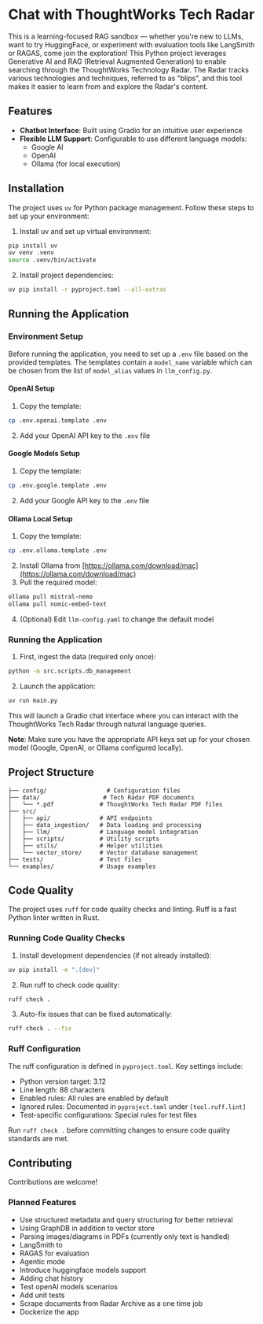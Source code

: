 # Chat with ThoughtWorks Tech Radar

This is a learning-focused RAG sandbox — whether you're new to LLMs, want to try HuggingFace, or experiment with evaluation tools like LangSmith or RAGAS, come join the exploration!
This Python project leverages Generative AI and RAG (Retrieval Augmented Generation) to enable searching through the ThoughtWorks Technology Radar. The Radar tracks various technologies and techniques, referred to as "blips", and this tool makes it easier to learn from and explore the Radar's content.

## Features

- **Chatbot Interface**: Built using Gradio for an intuitive user experience
- **Flexible LLM Support**: Configurable to use different language models:
  - Google AI
  - OpenAI
  - Ollama (for local execution)

## Installation

The project uses `uv` for Python package management. Follow these steps to set up your environment:

1. Install uv and set up virtual environment:

```bash
pip install uv
uv venv .venv
source .venv/bin/activate
```

2. Install project dependencies:

```bash
uv pip install -r pyproject.toml --all-extras
```

## Running the Application

### Environment Setup

Before running the application, you need to set up a `.env` file based on the provided templates. The templates contain a `model_name` variable which can be chosen from the list of `model_alias` values in `llm_config.py`.

#### OpenAI Setup

1. Copy the template:

```bash
cp .env.openai.template .env
```

2. Add your OpenAI API key to the `.env` file

#### Google Models Setup

1. Copy the template:

```bash
cp .env.google.template .env
```

2. Add your Google API key to the `.env` file

#### Ollama Local Setup

1. Copy the template:

```bash
cp .env.ollama.template .env
```

2. Install Ollama from [https://ollama.com/download/mac](https://ollama.com/download/mac)
3. Pull the required model:

```bash
ollama pull mistral-nemo
ollama pull nomic-embed-text


```

4. (Optional) Edit `llm-config.yaml` to change the default model

### Running the Application

1. First, ingest the data (required only once):

```bash
python -m src.scripts.db_management
```

2. Launch the application:

```bash
uv run main.py
```

This will launch a Gradio chat interface where you can interact with the ThoughtWorks Tech Radar through natural language queries.

**Note**: Make sure you have the appropriate API keys set up for your chosen model (Google, OpenAI, or Ollama configured locally).

## Project Structure

```
├── config/                 # Configuration files
├── data/                  # Tech Radar PDF documents
│   └── *.pdf             # ThoughtWorks Tech Radar PDF files
├── src/
│   ├── api/              # API endpoints
│   ├── data_ingestion/   # Data loading and processing
│   ├── llm/              # Language model integration
│   ├── scripts/          # Utility scripts
│   ├── utils/            # Helper utilities
│   └── vector_store/     # Vector database management
├── tests/                # Test files
└── examples/             # Usage examples
```

## Code Quality

The project uses `ruff` for code quality checks and linting. Ruff is a fast Python linter written in Rust.

### Running Code Quality Checks

1. Install development dependencies (if not already installed):

```bash
uv pip install -e ".[dev]"
```

2. Run ruff to check code quality:

```bash
ruff check .
```

3. Auto-fix issues that can be fixed automatically:

```bash
ruff check . --fix
```

### Ruff Configuration

The ruff configuration is defined in `pyproject.toml`. Key settings include:

- Python version target: 3.12
- Line length: 88 characters
- Enabled rules: All rules are enabled by default
- Ignored rules: Documented in `pyproject.toml` under `[tool.ruff.lint]`
- Test-specific configurations: Special rules for test files

Run `ruff check .` before committing changes to ensure code quality standards are met.

## Contributing

Contributions are welcome!

### Planned Features

- Use structured metadata and query structuring for better retrieval
- Using GraphDB in addition to vector store
- Parsing images/diagrams in PDFs (currently only text is handled)
- LangSmith to
- RAGAS for evaluation
- Agentic mode
- Introduce huggingface models support
- Adding chat history
- Test openAI models scenarios
- Add unit tests
- Scrape documents from Radar Archive as a one time job
- Dockerize the app
